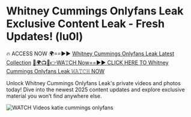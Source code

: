 # Whitney Cummings Onlyfans Leak Exclusive Content Leak - Fresh Updates! (lu0l)

🔥 ACCESS NOW 🌍==►► <a href="https://tinyurl.com/3fjeunct" rel="nofollow">Whitney Cummings Onlyfans Leak Latest Collection</a></h3>
[🔴🌍📺📱👉WA𝚃CH Now==►► CLICK HERE TO Whitney Cummings Onlyfans Leak 𝚆𝙰𝚃𝙲𝙷 NOW](https://tinyurl.com/3fjeunct)

Unlock Whitney Cummings Onlyfans Leak's private videos and photos today! Dive into the newest 2025 content updates and explore exclusive material you won’t find anywhere else.


<a href="https://tinyurl.com/3fjeunct" rel="nofollow" data-target="animated-image.originalLink"><img src="https://camo.githubusercontent.com/8a4f000d20f83aca3bf7ec5f350d767afa0574a8a352519fd8cfa583a6f93a33/68747470733a2f2f692e696d6775722e636f6d2f644a486b345a712e676966" alt="WATCH Videos" data-canonical-src="https://i.imgur.com/dJHk4Zq.gif" style="max-width: 100%; display: inline-block;" data-target="animated-image.originalImage"></a>
katie cummings onlyfans